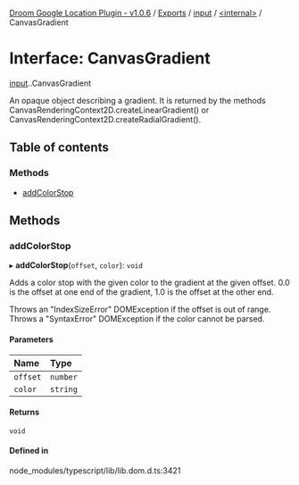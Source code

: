 [Droom Google Location Plugin - v1.0.6](../README.md) / [Exports](../modules.md) / [input](../modules/input.md) / [<internal\>](../modules/input._internal_.md) / CanvasGradient

# Interface: CanvasGradient

[input](../modules/input.md).[<internal>](../modules/input._internal_.md).CanvasGradient

An opaque object describing a gradient. It is returned by the methods CanvasRenderingContext2D.createLinearGradient() or CanvasRenderingContext2D.createRadialGradient().

## Table of contents

### Methods

- [addColorStop](input._internal_.CanvasGradient.md#addcolorstop)

## Methods

### addColorStop

▸ **addColorStop**(`offset`, `color`): `void`

Adds a color stop with the given color to the gradient at the given offset. 0.0 is the offset at one end of the gradient, 1.0 is the offset at the other end.

Throws an "IndexSizeError" DOMException if the offset is out of range. Throws a "SyntaxError" DOMException if the color cannot be parsed.

#### Parameters

| Name | Type |
| :------ | :------ |
| `offset` | `number` |
| `color` | `string` |

#### Returns

`void`

#### Defined in

node_modules/typescript/lib/lib.dom.d.ts:3421
